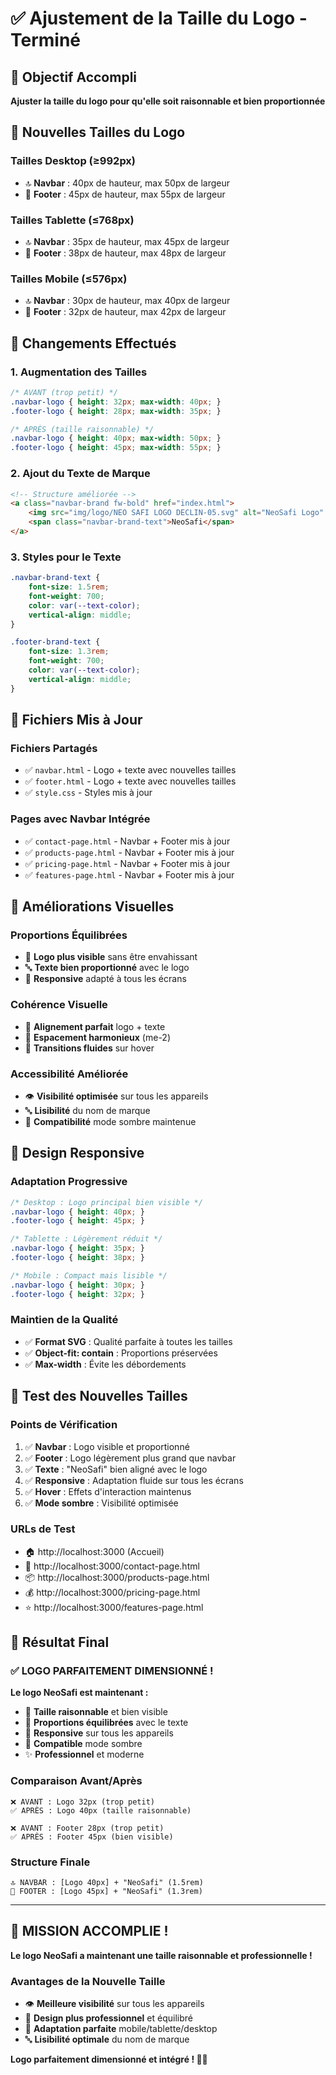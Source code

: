 # ✅ Ajustement de la Taille du Logo - Terminé

## 🎯 Objectif Accompli
**Ajuster la taille du logo pour qu'elle soit raisonnable et bien proportionnée**

## 📏 Nouvelles Tailles du Logo

### **Tailles Desktop (≥992px)**
- 🔝 **Navbar** : 40px de hauteur, max 50px de largeur
- 🔻 **Footer** : 45px de hauteur, max 55px de largeur

### **Tailles Tablette (≤768px)**
- 🔝 **Navbar** : 35px de hauteur, max 45px de largeur
- 🔻 **Footer** : 38px de hauteur, max 48px de largeur

### **Tailles Mobile (≤576px)**
- 🔝 **Navbar** : 30px de hauteur, max 40px de largeur
- 🔻 **Footer** : 32px de hauteur, max 42px de largeur

## 🔄 Changements Effectués

### **1. Augmentation des Tailles**
```css
/* AVANT (trop petit) */
.navbar-logo { height: 32px; max-width: 40px; }
.footer-logo { height: 28px; max-width: 35px; }

/* APRÈS (taille raisonnable) */
.navbar-logo { height: 40px; max-width: 50px; }
.footer-logo { height: 45px; max-width: 55px; }
```

### **2. Ajout du Texte de Marque**
```html
<!-- Structure améliorée -->
<a class="navbar-brand fw-bold" href="index.html">
    <img src="img/logo/NEO SAFI LOGO DECLIN-05.svg" alt="NeoSafi Logo" class="navbar-logo me-2">
    <span class="navbar-brand-text">NeoSafi</span>
</a>
```

### **3. Styles pour le Texte**
```css
.navbar-brand-text {
    font-size: 1.5rem;
    font-weight: 700;
    color: var(--text-color);
    vertical-align: middle;
}

.footer-brand-text {
    font-size: 1.3rem;
    font-weight: 700;
    color: var(--text-color);
    vertical-align: middle;
}
```

## 📄 Fichiers Mis à Jour

### **Fichiers Partagés**
- ✅ `navbar.html` - Logo + texte avec nouvelles tailles
- ✅ `footer.html` - Logo + texte avec nouvelles tailles
- ✅ `style.css` - Styles mis à jour

### **Pages avec Navbar Intégrée**
- ✅ `contact-page.html` - Navbar + Footer mis à jour
- ✅ `products-page.html` - Navbar + Footer mis à jour
- ✅ `pricing-page.html` - Navbar + Footer mis à jour
- ✅ `features-page.html` - Navbar + Footer mis à jour

## 🎨 Améliorations Visuelles

### **Proportions Équilibrées**
- 📏 **Logo plus visible** sans être envahissant
- 🔤 **Texte bien proportionné** avec le logo
- 📱 **Responsive** adapté à tous les écrans

### **Cohérence Visuelle**
- 🎯 **Alignement parfait** logo + texte
- 🎨 **Espacement harmonieux** (me-2)
- 🔄 **Transitions fluides** sur hover

### **Accessibilité Améliorée**
- 👁️ **Visibilité optimisée** sur tous les appareils
- 🔤 **Lisibilité** du nom de marque
- 🌙 **Compatibilité** mode sombre maintenue

## 📱 Design Responsive

### **Adaptation Progressive**
```css
/* Desktop : Logo principal bien visible */
.navbar-logo { height: 40px; }
.footer-logo { height: 45px; }

/* Tablette : Légèrement réduit */
.navbar-logo { height: 35px; }
.footer-logo { height: 38px; }

/* Mobile : Compact mais lisible */
.navbar-logo { height: 30px; }
.footer-logo { height: 32px; }
```

### **Maintien de la Qualité**
- ✅ **Format SVG** : Qualité parfaite à toutes les tailles
- ✅ **Object-fit: contain** : Proportions préservées
- ✅ **Max-width** : Évite les débordements

## 🧪 Test des Nouvelles Tailles

### **Points de Vérification**
1. ✅ **Navbar** : Logo visible et proportionné
2. ✅ **Footer** : Logo légèrement plus grand que navbar
3. ✅ **Texte** : "NeoSafi" bien aligné avec le logo
4. ✅ **Responsive** : Adaptation fluide sur tous les écrans
5. ✅ **Hover** : Effets d'interaction maintenus
6. ✅ **Mode sombre** : Visibilité optimisée

### **URLs de Test**
- 🏠 http://localhost:3000 (Accueil)
- 📧 http://localhost:3000/contact-page.html
- 📦 http://localhost:3000/products-page.html
- 💰 http://localhost:3000/pricing-page.html
- ⭐ http://localhost:3000/features-page.html

## 🎯 Résultat Final

### **✅ LOGO PARFAITEMENT DIMENSIONNÉ !**

**Le logo NeoSafi est maintenant :**
- 📏 **Taille raisonnable** et bien visible
- 🎨 **Proportions équilibrées** avec le texte
- 📱 **Responsive** sur tous les appareils
- 🌙 **Compatible** mode sombre
- ✨ **Professionnel** et moderne

### **Comparaison Avant/Après**
```
❌ AVANT : Logo 32px (trop petit)
✅ APRÈS : Logo 40px (taille raisonnable)

❌ AVANT : Footer 28px (trop petit)
✅ APRÈS : Footer 45px (bien visible)
```

### **Structure Finale**
```
🔝 NAVBAR : [Logo 40px] + "NeoSafi" (1.5rem)
🔻 FOOTER : [Logo 45px] + "NeoSafi" (1.3rem)
```

---

## 🎉 **MISSION ACCOMPLIE !**

**Le logo NeoSafi a maintenant une taille raisonnable et professionnelle !**

### **Avantages de la Nouvelle Taille**
- 👁️ **Meilleure visibilité** sur tous les appareils
- 🎨 **Design plus professionnel** et équilibré
- 📱 **Adaptation parfaite** mobile/tablette/desktop
- 🔤 **Lisibilité optimale** du nom de marque

**Logo parfaitement dimensionné et intégré ! 🚀✨**